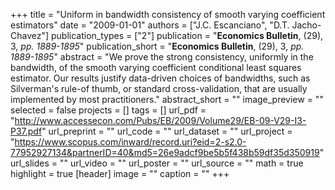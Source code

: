 +++
title = "Uniform in bandwidth consistency of smooth varying coefficient estimators"
date = "2009-01-01"
authors = ["J.C. Escanciano", "D.T. Jacho-Chavez"]
publication_types = ["2"]
publication = "**Economics Bulletin**, (29), 3, _pp. 1889-1895_"
publication_short = "**Economics Bulletin**, (29), 3, _pp. 1889-1895_"
abstract = "We prove the strong consistency, uniformly in the bandwidth, of the smooth varying coefficient conditional least squares estimator. Our results justify data-driven choices of bandwidths, such as Silverman's rule-of thumb, or standard cross-validation, that are usually implemented by most practitioners."
abstract_short = ""
image_preview = ""
selected = false
projects = []
tags = []
url_pdf = "http://www.accessecon.com/Pubs/EB/2009/Volume29/EB-09-V29-I3-P37.pdf"
url_preprint = ""
url_code = ""
url_dataset = ""
url_project = "https://www.scopus.com/inward/record.uri?eid=2-s2.0-77952927134&partnerID=40&md5=26e9adcf9be5b5f438b59df35d350919"
url_slides = ""
url_video = ""
url_poster = ""
url_source = ""
math = true
highlight = true
[header]
image = ""
caption = ""
+++

